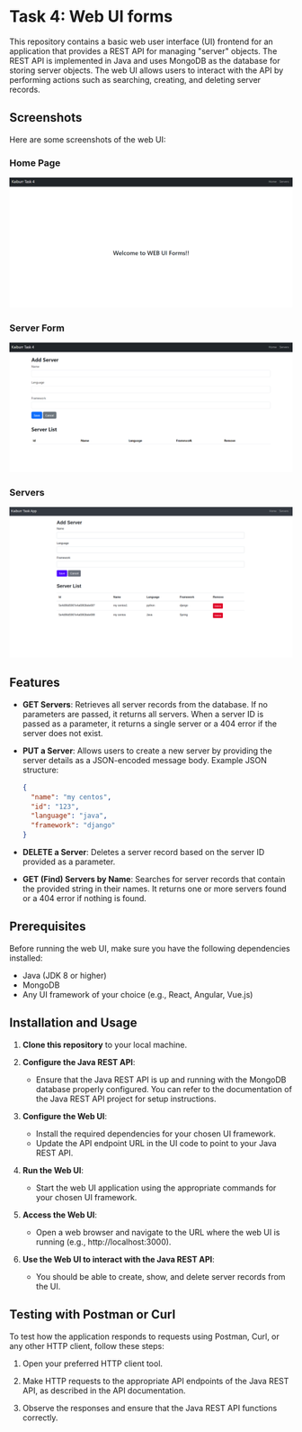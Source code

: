 # Task 4: Web UI forms

This repository contains a basic web user interface (UI) frontend for an application that provides a REST API for managing "server" objects. The REST API is implemented in Java and uses MongoDB as the database for storing server objects. The web UI allows users to interact with the API by performing actions such as searching, creating, and deleting server records.

## Screenshots

Here are some screenshots of the web UI:

### Home Page
![Home Page](kaiburr_task4/screenshots/Home.png)

### Server Form
![Server Form](kaiburr_task4/screenshots/ServerForm.png)

### Servers
![Servers](kaiburr_task4/screenshots/Servers.png)

## Features

- **GET Servers**: Retrieves all server records from the database. If no parameters are passed, it returns all servers. When a server ID is passed as a parameter, it returns a single server or a 404 error if the server does not exist.

- **PUT a Server**: Allows users to create a new server by providing the server details as a JSON-encoded message body. Example JSON structure:
  ```json
  {
    "name": "my centos",
    "id": "123",
    "language": "java",
    "framework": "django"
  }
  ```

- **DELETE a Server**: Deletes a server record based on the server ID provided as a parameter.

- **GET (Find) Servers by Name**: Searches for server records that contain the provided string in their names. It returns one or more servers found or a 404 error if nothing is found.

## Prerequisites

Before running the web UI, make sure you have the following dependencies installed:

- Java (JDK 8 or higher)
- MongoDB
- Any UI framework of your choice (e.g., React, Angular, Vue.js)

## Installation and Usage

1. **Clone this repository** to your local machine.

2. **Configure the Java REST API**:
   - Ensure that the Java REST API is up and running with the MongoDB database properly configured. You can refer to the documentation of the Java REST API project for setup instructions.

3. **Configure the Web UI**:
   - Install the required dependencies for your chosen UI framework.
   - Update the API endpoint URL in the UI code to point to your Java REST API.

4. **Run the Web UI**:
   - Start the web UI application using the appropriate commands for your chosen UI framework.

5. **Access the Web UI**:
   - Open a web browser and navigate to the URL where the web UI is running (e.g., http://localhost:3000).

6. **Use the Web UI to interact with the Java REST API**:
   - You should be able to create, show, and delete server records from the UI.

## Testing with Postman or Curl

To test how the application responds to requests using Postman, Curl, or any other HTTP client, follow these steps:

1. Open your preferred HTTP client tool.

2. Make HTTP requests to the appropriate API endpoints of the Java REST API, as described in the API documentation.

3. Observe the responses and ensure that the Java REST API functions correctly.

